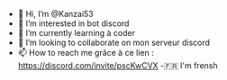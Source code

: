 - 👋 Hi, I’m @Kanzai53
- 👀 I’m interested in bot discord
- 🌱 I’m currently learning à coder
- 💞️ I’m looking to collaborate on mon serveur discord
- 📫 How to reach me grâce à ce lien : https://discord.com/invite/pscKwCVX
-🇫🇷 I'm frensh
<!---
Kanzai53/Kanzai53 is a ✨ special ✨ repository because its `README.md` (this file) appears on your GitHub profile.
You can click the Preview link to take a look at your changes.
--->
